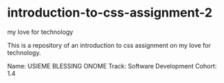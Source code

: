 # introduction-to-css-assignment-2
my love for technology

This is a repository of an introduction to css assignment on my love for technology.

Name: USIEME BLESSING ONOME
Track: Software Development
Cohort: 1.4
